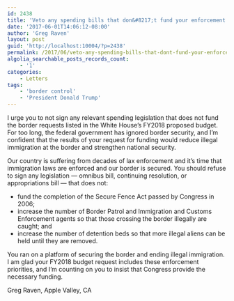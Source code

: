 ```yaml
---
id: 2438
title: 'Veto any spending bills that don&#8217;t fund your enforcement priorities'
date: '2017-06-01T14:06:12-08:00'
author: 'Greg Raven'
layout: post
guid: 'http://localhost:10004/?p=2438'
permalink: /2017/06/veto-any-spending-bills-that-dont-fund-your-enforcement-priorities/
algolia_searchable_posts_records_count:
    - '1'
categories:
    - Letters
tags:
    - 'border control'
    - 'President Donald Trump'
---
```


I urge you to not sign any relevant spending legislation that does not fund the border requests listed in the White House’s FY2018 proposed budget. For too long, the federal government has ignored border security, and I’m confident that the results of your request for funding would reduce illegal immigration at the border and strengthen national security.

Our country is suffering from decades of lax enforcement and it’s time that immigration laws are enforced and our border is secured. You should refuse to sign any legislation — omnibus bill, continuing resolution, or appropriations bill — that does not:

- fund the completion of the Secure Fence Act passed by Congress in 2006;
- increase the number of Border Patrol and Immigration and Customs Enforcement agents so that those crossing the border illegally are caught; and
- increase the number of detention beds so that more illegal aliens can be held until they are removed.

You ran on a platform of securing the border and ending illegal immigration. I am glad your FY2018 budget request includes these enforcement priorities, and I’m counting on you to insist that Congress provide the necessary funding.

Greg Raven, Apple Valley, CA